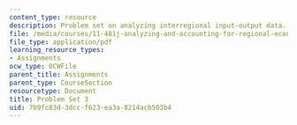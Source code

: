 ```yaml
---
content_type: resource
description: Problem set on analyzing interregional input-output data.
file: /media/courses/11-481j-analyzing-and-accounting-for-regional-economic-growth-spring-2009/7b9fc83d3dccf623ea3a8214acb503b4_MIT11_481Js09_pset03.pdf
file_type: application/pdf
learning_resource_types:
- Assignments
ocw_type: OCWFile
parent_title: Assignments
parent_type: CourseSection
resourcetype: Document
title: Problem Set 3
uid: 7b9fc83d-3dcc-f623-ea3a-8214acb503b4
---
```

